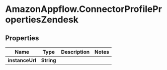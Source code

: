 # AmazonAppflow.ConnectorProfilePropertiesZendesk

## Properties

Name | Type | Description | Notes
------------ | ------------- | ------------- | -------------
**instanceUrl** | **String** |  | 


